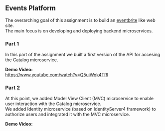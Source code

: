 ## Events Platform

The overarching goal of this assignment is to build an [eventbrite](http://eventbrite.com) like web site.  
The main focus is on developing and deploying backend microservices.


### Part 1

In this part of the assignment we built a first version of the API for accesing the Catalog microservice.

__Demo Video:__  
https://www.youtube.com/watch?v=Q5uiWqk4TRI


### Part 2

At this point, we added Model View Client (MVC) microservice to enable user interaction with the Catalog microservice.  
We added Identity microservice (based on IdentityServer4 framework) to authorize users and integrated it with the MVC microservice.

__Demo Video:__  

